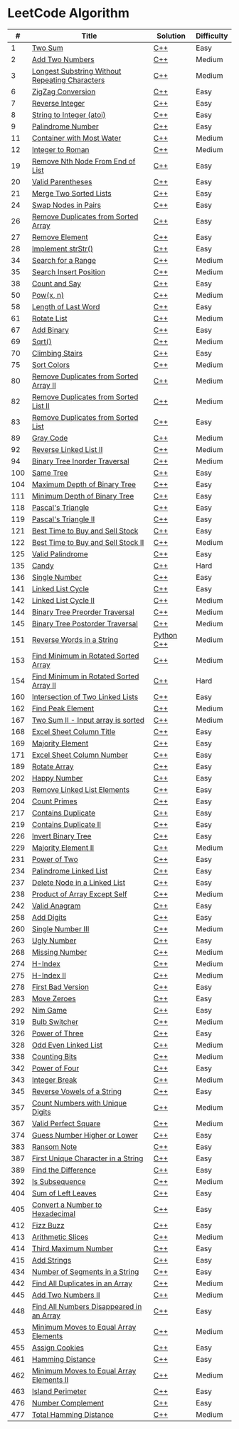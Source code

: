 LeetCode Algorithm 
======================
| # | Title | Solution | Difficulty |
|---| ----- | -------- | ---------- |
|1|[Two Sum](https://leetcode.com/problems/two-sum/)|[C++](./twoSum/two_sum.cc)|Easy|
|2|[Add Two Numbers](https://leetcode.com/problems/add-two-numbers/)|[C++](./addTwoNumbers/add_two_numbers.cc)|Medium|
|3|[Longest Substring Without Repeating Characters](https://leetcode.com/problems/longest-substring-without-repeating-characters/)|[C++](./longestSubstringWithoutRepeatingCharacters/longest_substring_without_repeating_characters.cc)|Medium|
|6|[ZigZag Conversion](https://leetcode.com/problems/zigzag-conversion/)|[C++](./zigzagConversion/zigzag_conversion.cc)|Easy|
|7|[Reverse Integer](https://leetcode.com/problems/reverse-integer/)|[C++](./reverseInteger/reverse_integer.cc)|Easy|
|8|[String to Integer (atoi)](https://leetcode.com/problems/string-to-integer-atoi/)|[C++](./stringtoIntegeratoi/string-to-integer-atoi.cc)|Easy|
|9|[Palindrome Number](https://leetcode.com/problems/palindrome-number/)|[C++](./palindromeNumber/palindrome_number.cc)|Easy|
|11|[Container with Most Water](https://leetcode.com/problems/container-with-most-water/)|[C++](./containerWithMostWater/container_with_most_water.cc)|Medium|
|12|[Integer to Roman](https://leetcode.com/problems/integer-to-roman/)|[C++](./integertoRoman/integer_to_roman.cc)|Medium|
|19|[Remove Nth Node From End of List](https://leetcode.com/problems/remove-nth-node-from-end-of-list/)|[C++](./removeNthNodeFromEndofList/remove_nth_node_from_end_of_list.cc)|Easy|
|20|[Valid Parentheses](https://leetcode.com/problems/valid-parentheses/)|[C++](./validParentheses/valid_parentheses.cc)|Easy|
|21|[Merge Two Sorted Lists](https://leetcode.com/problems/merge-two-sorted-lists/)|[C++](./mergeTwoSortedLists/merge_two_sorted_lists.cc)|Easy|
|24|[Swap Nodes in Pairs](https://leetcode.com/problems/swap-nodes-in-pairs/)|[C++](./swapNodesinPairs/swap_nodes_in_pairs.cc)|Easy|
|26|[Remove Duplicates from Sorted Array](https://leetcode.com/problems/remove-duplicates-from-sorted-array/)|[C++](./removeDuplicatesfromSortedArray/remove_duplicates_from_sorted_array.cc)|Easy|
|27|[Remove Element](https://leetcode.com/problems/remove-element/)|[C++](./removeElement/remove_element.cc)|Easy|
|28|[Implement strStr()](https://leetcode.com/problems/implement-strstr/)|[C++](./implementStrStr/implement_strstr.cc)|Easy|
|34|[Search for a Range](https://leetcode.com/problems/search-for-a-range/)|[C++](./searchForARange/search_for_a_range.cc)|Medium|
|35|[Search Insert Position](https://leetcode.com/problems/search-insert-position/)|[C++](./searchInsertPosition/search_insert_position.cc)|Medium|
|38|[Count and Say](https://leetcode.com/problems/count-and-say/)|[C++](./countandSay/count_and_Say.cc)|Easy|
|50|[Pow(x, n)](https://leetcode.com/problems/powx-n/)|[C++](./powxN/powx_n.cc)|Medium|
|58|[Length of Last Word](https://leetcode.com/problems/length-of-last-word/)|[C++](lengthofLastWord/length_of_last_word.cc)|Easy|
|61|[Rotate List](https://leetcode.com/problems/rotate-list/)|[C++](./rotateList/rotate_list.cc)|Medium|
|67|[Add Binary](https://leetcode.com/problems/add-binary/)|[C++](./addBinary/add_binary.cc)|Easy|
|69|[Sqrt()](https://leetcode.com/problems/sqrtx/)|[C++](./sqrtX/sqrt_x.cc)|Medium|
|70|[Climbing Stairs](https://leetcode.com/problems/climbing-stairs/)|[C++](./climbingStairs/climbing_stairs.cc)|Easy|
|75|[Sort Colors](https://leetcode.com/problems/sort-colors/)|[C++](./sortColors/sort_colors.cc)|Medium|
|80|[Remove Duplicates from Sorted Array II](https://leetcode.com/problems/remove-duplicates-from-sorted-array-ii/)|[C++](./removeDuplicatesfromSortedArrayII/remove_duplicates_from_sorted_array_ii.cc)|Medium|
|82|[Remove Duplicates from Sorted List II](https://leetcode.com/problems/remove-duplicates-from-sorted-list-ii/)|[C++](./removeDuplicatesfromSortedListII/remove_duplicates_from_sorted_list_ii.cc)|Medium|
|83|[Remove Duplicates from Sorted List](https://leetcode.com/problems/remove-duplicates-from-sorted-list/)|[C++](./removeDuplicatesfromSortedList/remove_duplicates_from_sorted_list.cc)|Easy|
|89|[Gray Code](https://leetcode.com/problems/gray-code/)|[C++](./grayCode/gray_code.cc)|Medium|
|92|[Reverse Linked List II](https://leetcode.com/problems/reverse-linked-list-ii/)|[C++](./reverseLinkedListII/reverse_linked_list_ii.cc)|Medium|
|94|[Binary Tree Inorder Traversal](https://leetcode.com/problems/binary-tree-inorder-traversal/)|[C++](./binaryTreeInorderTraversal/binary_tree_inorder_traversal.cc)|Medium|
|100|[Same Tree](https://leetcode.com/problems/same-tree/)|[C++](./sameTree/same_tree.cc)|Easy|
|104|[Maximum Depth of Binary Tree](https://leetcode.com/problems/maximum-depth-of-binary-tree/)|[C++](./maximumDepthOfBinaryTree/maximum_depth_of_binary_tree.cc)|Easy|
|111|[Minimum Depth of Binary Tree](https://leetcode.com/problems/minimum-depth-of-binary-tree/)|[C++](./minimumDepthofBinaryTree/minimum_depth_of_binary_tree.cc)|Easy|
|118|[Pascal's Triangle](https://leetcode.com/problems/pascals-triangle/)|[C++](./pascalsTriangle/pascals_triangle.cc)|Easy|
|119|[Pascal's Triangle II](https://leetcode.com/problems/pascals-triangle-ii/)|[C++](./pascalsTriangleII/pascals_triangle_ii.cc)|Easy|
|121|[Best Time to Buy and Sell Stock](https://leetcode.com/problems/best-time-to-buy-and-sell-stock/)|[C++](./bestTimetoBuyandSellStock/best_time_to_buy_and_sell_stock.cc)|Easy|
|122|[Best Time to Buy and Sell Stock II](https://leetcode.com/problems/best-time-to-buy-and-sell-stock-ii/)|[C++](bestfTimetoBuyandSellStockII/best_time_to_buy_and_sell_stock_ii.cc)|Medium|
|125|[Valid Palindrome](https://leetcode.com/problems/valid-palindrome/)|[C++](./validPalindrome/valid_palindrome.cc)|Easy|
|135|[Candy](https://leetcode.com/problems/candy/)|[C++](./candy/candy.cc)|Hard|
|136|[Single Number](https://leetcode.com/problems/single-number/)|[C++](./singleNumber/single_number.cc)|Easy|
|141|[Linked List Cycle](https://leetcode.com/problems/linked-list-cycle/)|[C++](./linkedListCycle/linked_list_cycle.cc)|Easy|
|142|[Linked List Cycle II](https://leetcode.com/problems/linked-list-cycle-ii/)|[C++](./linkedListCycleII/linked_list_cycle_ii.cc)|Medium|
|144|[Binary Tree Preorder Traversal](https://leetcode.com/problems/binary-tree-preorder-traversal/)|[C++](./binaryTreePreorderTraversal/binary_tree_preorder_traversal.cc)|Medium|
|145|[Binary Tree Postorder Traversal](https://leetcode.com/problems/binary-tree-postorder-traversal/)|[C++](binaryTreePostorderTraversal/binary_tree_postorder_traversal.cc)|Medium|
|151|[Reverse Words in a String](https://leetcode.com/problems/reverse-words-in-a-string/)|[Python](./reverseWordsinaString/reverse_words_in_a_string.py) [C++](./reverseWordsinaString/reverse_words_in_a_string.cc)|Medium|
|153|[Find Minimum in Rotated Sorted Array](https://leetcode.com/problems/find-minimum-in-rotated-sorted-array/)|[C++](./findMinimuminRotatedSortedArray/find_minimum_in_rotated_sorted_array.cc)|Medium|
|154|[Find Minimum in Rotated Sorted Array II](https://leetcode.com/problems/find-minimum-in-rotated-sorted-array-ii/)|[C++](./findMinimuminRotatedSortedArrayII/find_minimum_in_rotated_sorted_array_ii.cc)|Hard|
|160|[Intersection of Two Linked Lists](https://leetcode.com/problems/intersection-of-two-linked-lists/)|[C++](./intersectionofTwoLinkedLists/intersection_of_two_linked_lists.cc)|Easy|
|162|[Find Peak Element](https://leetcode.com/problems/find-peak-element/)|[C++](./findPeakElement/find_peak_element.cc)|Medium|
|167|[Two Sum II - Input array is sorted](https://leetcode.com/problems/two-sum-ii-input-array-is-sorted/)|[C++](./twoSumII/two_sum_ii.cc)|Medium|
|168|[Excel Sheet Column Title](https://leetcode.com/problems/excel-sheet-column-title/)|[C++](./excelSheetColumnTitle/excel_sheet_column_title.cc)|Easy|
|169|[Majority Element](https://leetcode.com/problems/majority-element/)|[C++](./majorityElement/majority_element.cc)|Easy|
|171|[Excel Sheet Column Number](https://oj.leetcode.com/problems/excel-sheet-column-number/)|[C++](./excelSheetColumnNumber/excel_sheet_column_number.cc)|Easy|
|189|[Rotate Array](https://leetcode.com/problems/rotate-array/)|[C++](./rotateArray/rotate_array.cc)|Easy|
|202|[Happy Number](https://leetcode.com/problems/happy-number/)|[C++](./happyNumber/happy_number.cc)|Easy|
|203|[Remove Linked List Elements](https://leetcode.com/problems/remove-linked-list-elements/)|[C++](./removeLinkedListElements/remove_linked_list_elements.cc)|Easy|
|204|[Count Primes](https://leetcode.com/problems/count-primes/)|[C++](./countPrimes/count_primes.cc)|Easy|
|217|[Contains Duplicate](https://leetcode.com/problems/contains-duplicate/)|[C++](./containsDuplicate/contains_duplicate.cc)|Easy|
|219|[Contains Duplicate II](https://leetcode.com/problems/contains-duplicate-ii/)|[C++](./containsDuplicateII/contains_duplicate_ii.cc)|Easy|
|226|[Invert Binary Tree](https://leetcode.com/problems/invert-binary-tree/)|[C++](./invertBinaryTree/invert_binary_tree.cc)|Easy|
|229|[Majority Element II](https://leetcode.com/problems/majority-element-ii/)|[C++](./majorityElementII/majority_element_ii.cc)|Medium|
|231|[Power of Two](https://leetcode.com/problems/power-of-two/)|[C++](./powerofTwo/power_of_two.cc)|Easy|
|234|[Palindrome Linked List](https://leetcode.com/problems/palindrome-linked-list/)|[C++](palindromeLinkedList/palindrome_linked_list.cc)|Easy|
|237|[Delete Node in a Linked List](https://leetcode.com/problems/delete-node-in-a-linked-list/)|[C++](./deleteNodeinaLinkedList/delete_node_in_a_linked_list.cc)|Easy|
|238|[Product of Array Except Self](https://leetcode.com/problems/product-of-array-except-self/)|[C++](./productofArrayExceptSelf/product_of_array_except_self.cc)|Medium|
|242|[Valid Anagram](https://leetcode.com/problems/valid-anagram/)|[C++](./validAnagram/valid_anagram.cc)|Easy|
|258|[Add Digits](https://leetcode.com/problems/add-digits/)|[C++](./addDigits/add_digits.cc)|Easy|
|260|[Single Number III](https://leetcode.com/problems/single-number-iii/)|[C++](./singleNumberIII/single_number_iii.cc)|Medium|
|263|[Ugly Number](https://leetcode.com/problems/ugly-number/)|[C++](./uglyNumber/ugly_number.cc)|Easy|
|268|[Missing Number](https://leetcode.com/problems/missing-number/)|[C++](./missingNumber/missing_number.cc)|Medium|
|274|[H-Index](https://leetcode.com/problems/h-index/)|[C++](./hIndex/h_index.cc)|Medium|
|275|[H-Index II](https://leetcode.com/problems/h-index-ii/)|[C++](./hIndexII/h_index_ii.cc)|Medium|
|278|[First Bad Version](https://leetcode.com/problems/first-bad-version/)|[C++](./firstBadVersion/first_bad_version.cc)|Easy|
|283|[Move Zeroes](https://leetcode.com/problems/move-zeroes/)|[C++](./moveZeroes/move_zeroes.cc)|Easy|
|292|[Nim Game](https://leetcode.com/problems/nim-game/)|[C++](./nimGame/nim_game.cc)|Easy|
|319|[Bulb Switcher](https://leetcode.com/problems/bulb-switcher/)|[C++](./bulbSwitcher/bulb_switcher.cc)|Medium|
|326|[Power of Three](https://leetcode.com/problems/power-of-three/)|[C++](./powerofThree/power_of_three.cc)|Easy|
|328|[Odd Even Linked List](https://leetcode.com/problems/odd-even-linked-list/)|[C++](./oddEvenLinkedList/odd_even_linked_list.cc)|Medium|
|338|[Counting Bits](https://leetcode.com/problems/counting-bits/)|[C++](./countingBits/counting_bits.cc)|Medium|
|342|[Power of Four](https://leetcode.com/problems/power-of-four/)|[C++](./powerOfFour/power_of_four.cc)|Easy|
|343|[Integer Break](https://leetcode.com/problems/integer-break/)|[C++](./integerBreak/integer_break.cc)|Medium|
|345|[Reverse Vowels of a String](https://leetcode.com/problems/reverse-vowels-of-a-string/)|[C++](./reverseVowelsofaString/reverse_vowels_of_a_string.cc)|Easy|
|357|[Count Numbers with Unique Digits](https://leetcode.com/problems/count-numbers-with-unique-digits/)|[C++](./countNumberswithUniqueDigits/count_numbers_with_unique_digits.cc)|Medium|
|367|[Valid Perfect Square](https://leetcode.com/problems/valid-perfect-square/)|[C++](./validPerfectSquare/valid_perfect_square.cc)|Medium|
|374|[Guess Number Higher or Lower](https://leetcode.com/problems/guess-number-higher-or-lower/)|[C++](./guessNumberHigherorLower/guess_number_higher_or_lower.cc)|Easy|
|383|[Ransom Note](https://leetcode.com/problems/ransom-note/)|[C++](./ransomNote/ransom_note.cc)|Easy|
|387|[First Unique Character in a String](https://leetcode.com/problems/first-unique-character-in-a-string/)|[C++](./firstUniqueCharacterinaString/first_unique_character_in_a_string.cc)|Easy|
|389|[Find the Difference](https://leetcode.com/problems/find-the-difference/)|[C++](findtheDifference/find_the_difference.cc)|Easy|
|392|[Is Subsequence](https://leetcode.com/problems/is-subsequence/)|[C++](./isSubsequence/is_subsequence.cc)|Medium|
|404|[Sum of Left Leaves](https://leetcode.com/problems/sum-of-left-leaves/)|[C++](./sumofLeftLeaves/sum_of_left_leaves.cc)|Easy|
|405|[Convert a Number to Hexadecimal](https://leetcode.com/problems/convert-a-number-to-hexadecimal/)|[C++](./convertaNumbertoHexadecimal/convert_a_number_to_hexadecimal.cc)|Easy|
|412|[Fizz Buzz](https://leetcode.com/problems/fizz-buzz/)|[C++](./fizzBuzz/fizz_buzz.cc)|Easy|
|413|[Arithmetic Slices](https://leetcode.com/problems/arithmetic-slices/)|[C++](./arithmeticSlices/arithmetic_slices.cc)|Medium|
|414|[Third Maximum Number](https://leetcode.com/problems/third-maximum-number/)|[C++](./thirdMaximumNumber/third_maximum_number.cc)|Easy|
|415|[Add Strings](https://leetcode.com/problems/add-strings/)|[C++](./addStrings/add_strings.cc)|Easy|
|434|[Number of Segments in a String](https://leetcode.com/problems/number-of-segments-in-a-string/)|[C++](./numberofSegmentsinaString/number_of_segments_in_a_string.cc)|Easy|
|442|[Find All Duplicates in an Array](https://leetcode.com/problems/find-all-duplicates-in-an-array/)|[C++](./findAllDuplicatesinanArray/find_all_duplicates_in_an_array.cc)|Medium|
|445|[Add Two Numbers II](https://leetcode.com/problems/add-two-numbers-ii/)|[C++](./addTwoNumbersII/add_two_numbers_ii.cc)|Medium|
|448|[Find All Numbers Disappeared in an Array](https://leetcode.com/problems/find-all-numbers-disappeared-in-an-array/)|[C++](./findAllNumbersDisappearedinanArray/find_all_numbers_disappeared_in_an_array.cc)|Easy|
|453|[Minimum Moves to Equal Array Elements](https://leetcode.com/problems/minimum-moves-to-equal-array-elements/)|[C++](./minimumMovestoEqualArrayElements/minimum_moves_to_equal_array_elements.cc)|Medium|
|455|[Assign Cookies](https://leetcode.com/problems/assign-cookies/)|[C++](./assignCookies/assign_cookies.cc)|Easy|
|461|[Hamming Distance](https://leetcode.com/problems/hamming-distance/)|[C++](./hammingDistance/hamming_distance.cc)|Easy|
|462|[Minimum Moves to Equal Array Elements II](https://leetcode.com/problems/minimum-moves-to-equal-array-elements-ii/)|[C++](./minimumMovestoEqualArrayElementsII/minimum_moves_to_equal_array_elements_ii.cc)|Medium|
|463|[Island Perimeter](https://leetcode.com/problems/island-perimeter/)|[C++](./islandPerimeter/island_perimeter.cc)|Easy|
|476|[Number Complement](https://leetcode.com/problems/number-complement/)|[C++](./numberComplement/number_complement.cc)|Easy|
|477|[Total Hamming Distance](https://leetcode.com/problems/total-hamming-distance/)|[C++](./totalHammingDistance/total_hamming_distance.cc)|Medium|
